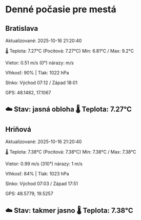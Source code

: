 ﻿# Denné počasie pre mestá

## Bratislava
Aktualizované: 2025-10-16 21:20:40

🌡️ Teplota: 7.27°C 
(Pocitová: 7.27°C)
Min: 6.81°C / Max: 9.2°C

Vietor: 0.51 m/s    (0°) 
nárazy:  m/s

Vlhkosť: 90% | Tlak: 1022 hPa

Slnko: Východ 07:12 / Západ 18:01

GPS: 48.1482, 17.1067

☁️ Stav: jasná obloha        🌡️ Teplota: 7.27°C
---

## Hriňová
Aktualizované: 2025-10-16 21:20:40

🌡️ Teplota: 7.38°C 
(Pocitová: 7.38°C)
Min: 7.38°C / Max: 7.38°C

Vietor: 0.99 m/s (310°)
nárazy: 1 m/s

Vlhkosť: 84% | Tlak: 1023 hPa

Slnko: Východ 07:03 / Západ 17:51

GPS: 48.5779, 19.5257

☁️ Stav: takmer jasno        🌡️ Teplota: 7.38°C
---
